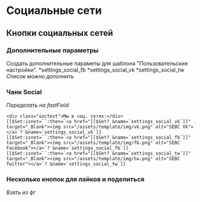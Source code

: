 # Социальные сети

## Кнопки социальных сетей

### Дополнительные параметры

Создать дополнительные параметы для шаблона "Пользовательские настройки".
*settings_social_fb
*settings_social_vk
*settings_social_tw
*Список можно дополнить*

### Чанк Social
*Переделать на fastField*

	<div class="soctext">Мы в соц. сетях:</div>
	[[$Set:isnot=``:then=`<a href="[[$Set? &name=`settings_social_vk`]]" target="_Blank"><img src="/assets/template/img/vk.png" alt="SEBC Vk"></a>`? &name=`settings_social_vk`]]
	[[$Set:isnot=``:then=`<a href="[[$Set? &name=`settings_social_fb`]]" target="_Blank"><img src="/assets/template/img/fb.png" alt="SEBC Facebook"></a>`? &name=`settings_social_fb`]]
	[[$Set:isnot=``:then=`<a href="[[$Set? &name=`settings_social_tw`]]" target="_Blank"><img src="/assets/template/img/tw.png" alt="SEBC Twitter"></a>`? &name=`settings_social_tw`]]
	
### Несколько кнопок для лайков и поделиться
	
*Взять из фг*